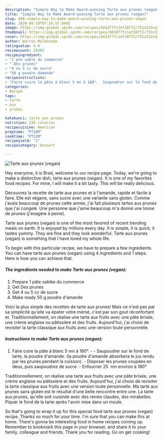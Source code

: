 ```yaml
---
description: "Simple Way to Make Award-winning Tarte aux prunes (vegan)"
title: "Simple Way to Make Award-winning Tarte aux prunes (vegan)"
slug: 440-simple-way-to-make-award-winning-tarte-aux-prunes-vegan
date: 2020-08-18T07:16:57.849Z
image: https://img-global.cpcdn.com/recipes/b03df7fc1ef207f2/751x532cq70/tarte-aux-prunes-vegan-photo-principale-de-la-recette.jpg
thumbnail: https://img-global.cpcdn.com/recipes/b03df7fc1ef207f2/751x532cq70/tarte-aux-prunes-vegan-photo-principale-de-la-recette.jpg
cover: https://img-global.cpcdn.com/recipes/b03df7fc1ef207f2/751x532cq70/tarte-aux-prunes-vegan-photo-principale-de-la-recette.jpg
author: Warren Maldonado
ratingvalue: 4.4
reviewcount: 29302
recipeingredient:
- "1 pte sable du commerce"
- " Des prunes"
- "4 ou 5 cc de sucre"
- "50 g poudre damande"
recipeinstructions:
- "Faire cuire la pâte à blanc 5 mn à 180°.  Saupoudrer sur le fond de tarte, la poudre d&#39;amande. (la poudre d&#39;amande absorbera le jus rendu par les prunes pendant la cuisson). Disposer les prunes coupées en deux, puis saupoudrez de sucre. Enfourner 25  mn environ à 180°"
categories:
- Recipe
tags:
- tarte
- aux
- prunes

katakunci: tarte aux prunes 
nutrition: 226 calories
recipecuisine: American
preptime: "PT26M"
cooktime: "PT52M"
recipeyield: "1"
recipecategory: Dessert

---
```



![Tarte aux prunes (vegan)](https://img-global.cpcdn.com/recipes/b03df7fc1ef207f2/751x532cq70/tarte-aux-prunes-vegan-photo-principale-de-la-recette.jpg)

Hey everyone, it is Brad, welcome to our recipe page. Today, we're going to make a distinctive dish, tarte aux prunes (vegan). It is one of my favorites food recipes. For mine, I will make it a bit tasty. This will be really delicious.

Découvrez la recette de tarte aux prunes et à l&#39;amande, rapide et facile à faire. Elle est végane, sans sucre avec une variante sans gluten. Comme j&#39;avais beaucoup de prunes cette année, j&#39;ai fait plusieurs tartes aux prunes que j&#39;ai congelé. Une personne que j&#39;aime beaucoup m&#39;a donné une tonne de prunes (j&#39;exagère à peine).

Tarte aux prunes (vegan) is one of the most favored of recent trending meals on earth. It is enjoyed by millions every day. It is simple, it is quick, it tastes yummy. They are fine and they look wonderful. Tarte aux prunes (vegan) is something that I have loved my whole life.


To begin with this particular recipe, we have to prepare a few ingredients. You can have tarte aux prunes (vegan) using 4 ingredients and 1 steps. Here is how you can achieve that.

<!--inarticleads1-->

##### The ingredients needed to make Tarte aux prunes (vegan):

1. Prepare 1 pâte sablée du commerce
1. Get  Des prunes
1. Get 4 ou 5 cc de sucre
1. Make ready 50 g poudre d&#39;amande


Voici la plus simple des recettes de tarte aux prunes! Mais ce n&#39;est pas par sa simplicité qu&#39;elle va épater votre mémé, c&#39;est par son gout réconfortant et. Traditionnellement, on réalise une tarte aux fruits avec une pâte brisée, une crème anglaise ou pâtissière et des fruits. Aujourd&#39;hui, j&#39;ai choisi de revisiter la tarte classique aux fruits avec une version toute personnelle. 

<!--inarticleads2-->

##### Instructions to make Tarte aux prunes (vegan):

1. Faire cuire la pâte à blanc 5 mn à 180°. -  - Saupoudrer sur le fond de tarte, la poudre d&#39;amande. (la poudre d&#39;amande absorbera le jus rendu par les prunes pendant la cuisson). - Disposer les prunes coupées en deux, puis saupoudrez de sucre. - Enfourner 25  mn environ à 180°


Traditionnellement, on réalise une tarte aux fruits avec une pâte brisée, une crème anglaise ou pâtissière et des fruits. Aujourd&#39;hui, j&#39;ai choisi de revisiter la tarte classique aux fruits avec une version toute personnelle. Ma tarte aux prunes sans gluten est le résultat d&#39;une belle rencontre entre une. La tarte aux prunes, qu&#39;elle soit cuisinée avec des reines claudes, des mirabelles. Piquer le fond de la tarte après l&#39;avoir mise dans un moule. 

So that's going to wrap it up for this special food tarte aux prunes (vegan) recipe. Thanks so much for your time. I'm sure that you can make this at home. There's gonna be interesting food in home recipes coming up. Remember to bookmark this page in your browser, and share it to your family, colleague and friends. Thank you for reading. Go on get cooking!
